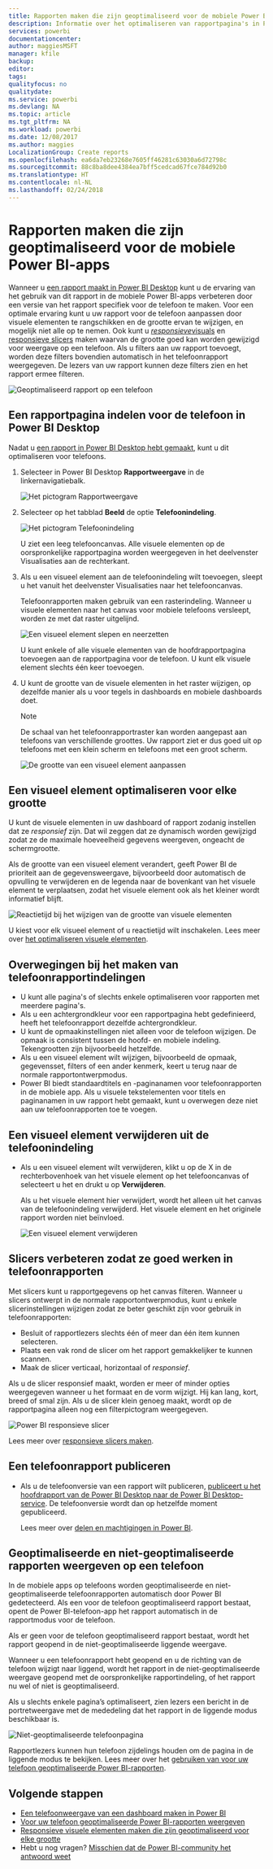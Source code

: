 ```yaml
---
title: Rapporten maken die zijn geoptimaliseerd voor de mobiele Power BI-apps
description: Informatie over het optimaliseren van rapportpagina's in Power BI Desktop voor de mobiele Power BI-apps.
services: powerbi
documentationcenter: 
author: maggiesMSFT
manager: kfile
backup: 
editor: 
tags: 
qualityfocus: no
qualitydate: 
ms.service: powerbi
ms.devlang: NA
ms.topic: article
ms.tgt_pltfrm: NA
ms.workload: powerbi
ms.date: 12/08/2017
ms.author: maggies
LocalizationGroup: Create reports
ms.openlocfilehash: ea6da7eb23268e7605ff46281c63030a6d72798c
ms.sourcegitcommit: 88c8ba8dee4384ea7bff5cedcad67fce784d92b0
ms.translationtype: HT
ms.contentlocale: nl-NL
ms.lasthandoff: 02/24/2018
---
```

# <a name="create-reports-optimized-for-the-power-bi-phone-apps"></a>Rapporten maken die zijn geoptimaliseerd voor de mobiele Power BI-apps
Wanneer u [een rapport maakt in Power BI Desktop](desktop-report-view.md) kunt u de ervaring van het gebruik van dit rapport in de mobiele Power BI-apps verbeteren door een versie van het rapport specifiek voor de telefoon te maken. Voor een optimale ervaring kunt u uw rapport voor de telefoon aanpassen door visuele elementen te rangschikken en de grootte ervan te wijzigen, en mogelijk niet alle op te nemen. Ook kunt u [*responsieve*visuals](#optimize-a-visual-for-any-size) en [responsieve slicers](#enhance-slicers-to-to-work-well-in-phone-reports) maken waarvan de grootte goed kan worden gewijzigd voor weergave op een telefoon. Als u filters aan uw rapport toevoegt, worden deze filters bovendien automatisch in het telefoonrapport weergegeven. De lezers van uw rapport kunnen deze filters zien en het rapport ermee filteren.

![Geoptimaliseerd rapport op een telefoon](media/desktop-create-phone-report/07-power-bi-phone-report-portrait.png)

## <a name="lay-out-a-report-page-for-the-phone-in-power-bi-desktop"></a>Een rapportpagina indelen voor de telefoon in Power BI Desktop
Nadat u [een rapport in Power BI Desktop hebt gemaakt](desktop-report-view.md), kunt u dit optimaliseren voor telefoons.

1. Selecteer in Power BI Desktop **Rapportweergave** in de linkernavigatiebalk.
   
    ![Het pictogram Rapportweergave](media/desktop-create-phone-report/pbi_reportviewinpbidesigner_changeview.png)
2. Selecteer op het tabblad **Beeld** de optie **Telefoonindeling**.  
   
    ![Het pictogram Telefoonindeling](media/desktop-create-phone-report/power-bi-phone-layout-icon.png)
   
    U ziet een leeg telefooncanvas. Alle visuele elementen op de oorspronkelijke rapportpagina worden weergegeven in het deelvenster Visualisaties aan de rechterkant.
3. Als u een visueel element aan de telefoonindeling wilt toevoegen, sleept u het vanuit het deelvenster Visualisaties naar het telefooncanvas.
   
    Telefoonrapporten maken gebruik van een rasterindeling. Wanneer u visuele elementen naar het canvas voor mobiele telefoons versleept, worden ze met dat raster uitgelijnd.
   
    ![Een visueel element slepen en neerzetten](media/desktop-create-phone-report/02_dragging_and_droping_a_vis.gif)
   
    U kunt enkele of alle visuele elementen van de hoofdrapportpagina toevoegen aan de rapportpagina voor de telefoon. U kunt elk visuele element slechts één keer toevoegen.
4. U kunt de grootte van de visuele elementen in het raster wijzigen, op dezelfde manier als u voor tegels in dashboards en mobiele dashboards doet.
   
   > [!NOTE]
   > De schaal van het telefoonrapportraster kan worden aangepast aan telefoons van verschillende groottes. Uw rapport ziet er dus goed uit op telefoons met een klein scherm en telefoons met een groot scherm.
   > 
   > 
   
   ![De grootte van een visueel element aanpassen](media/desktop-create-phone-report/03_resizing_a_viz_to_grid.gif)

## <a name="optimize-a-visual-for-any-size"></a>Een visueel element optimaliseren voor elke grootte
U kunt de visuele elementen in uw dashboard of rapport zodanig instellen dat ze *responsief* zijn. Dat wil zeggen dat ze dynamisch worden gewijzigd zodat ze de maximale hoeveelheid gegevens weergeven, ongeacht de schermgrootte. 

Als de grootte van een visueel element verandert, geeft Power BI de prioriteit aan de gegevensweergave, bijvoorbeeld door automatisch de opvulling te verwijderen en de legenda naar de bovenkant van het visuele element te verplaatsen, zodat het visuele element ook als het kleiner wordt informatief blijft.

![Reactietijd bij het wijzigen van de grootte van visuele elementen](media/desktop-create-phone-report/power-bi-responsive-visual.gif)

U kiest voor elk visueel element of u reactietijd wilt inschakelen. Lees meer over [het optimaliseren visuele elementen](desktop-create-responsive-visuals.md).

## <a name="considerations-when-creating-phone-report-layouts"></a>Overwegingen bij het maken van telefoonrapportindelingen
* U kunt alle pagina's of slechts enkele optimaliseren voor rapporten met meerdere pagina's. 
* Als u een achtergrondkleur voor een rapportpagina hebt gedefinieerd, heeft het telefoonrapport dezelfde achtergrondkleur.
* U kunt de opmaakinstellingen niet alleen voor de telefoon wijzigen. De opmaak is consistent tussen de hoofd- en mobiele indeling. Tekengrootten zijn bijvoorbeeld hetzelfde.
* Als u een visueel element wilt wijzigen, bijvoorbeeld de opmaak, gegevensset, filters of een ander kenmerk, keert u terug naar de normale rapportontwerpmodus.
* Power BI biedt standaardtitels en -paginanamen voor telefoonrapporten in de mobiele app. Als u visuele tekstelementen voor titels en paginanamen in uw rapport hebt gemaakt, kunt u overwegen deze niet aan uw telefoonrapporten toe te voegen.     

## <a name="remove-a-visual-from-the-phone-layout"></a>Een visueel element verwijderen uit de telefoonindeling
* Als u een visueel element wilt verwijderen, klikt u op de X in de rechterbovenhoek van het visuele element op het telefooncanvas of selecteert u het en drukt u op **Verwijderen**.
  
   Als u het visuele element hier verwijdert, wordt het alleen uit het canvas van de telefoonindeling verwijderd. Het visuele element en het originele rapport worden niet beïnvloed.
  
   ![Een visueel element verwijderen](media/desktop-create-phone-report/05_removing_a_vis.gif)

## <a name="enhance-slicers-to-to-work-well-in-phone-reports"></a>Slicers verbeteren zodat ze goed werken in telefoonrapporten
Met slicers kunt u rapportgegevens op het canvas filteren. Wanneer u slicers ontwerpt in de normale rapportontwerpmodus, kunt u enkele slicerinstellingen wijzigen zodat ze beter geschikt zijn voor gebruik in telefoonrapporten:

* Besluit of rapportlezers slechts één of meer dan één item kunnen selecteren.
* Plaats een vak rond de slicer om het rapport gemakkelijker te kunnen scannen.
* Maak de slicer verticaal, horizontaal of *responsief*. 

Als u de slicer responsief maakt, worden er meer of minder opties weergegeven wanneer u het formaat en de vorm wijzigt. Hij kan lang, kort, breed of smal zijn. Als u de slicer klein genoeg maakt, wordt op de rapportpagina alleen nog een filterpictogram weergegeven. 

![Power BI responsieve slicer](media/desktop-create-phone-report/power-bi-slicer-2-rows.png)

Lees meer over [responsieve slicers maken](power-bi-slicer-filter-responsive.md).

## <a name="publish-a-phone-report"></a>Een telefoonrapport publiceren
* Als u de telefoonversie van een rapport wilt publiceren, [publiceert u het hoofdrapport van de Power BI Desktop naar de Power BI Desktop-service](desktop-upload-desktop-files.md). De telefoonversie wordt dan op hetzelfde moment gepubliceerd.
  
    Lees meer over [delen en machtigingen in Power BI](service-how-to-collaborate-distribute-dashboards-reports.md).

## <a name="view-optimized-and-unoptimized-reports-on-a-phone"></a>Geoptimaliseerde en niet-geoptimaliseerde rapporten weergeven op een telefoon
In de mobiele apps op telefoons worden geoptimaliseerde en niet-geoptimaliseerde telefoonrapporten automatisch door Power BI gedetecteerd. Als een voor de telefoon geoptimaliseerd rapport bestaat, opent de Power BI-telefoon-app het rapport automatisch in de rapportmodus voor de telefoon.

Als er geen voor de telefoon geoptimaliseerd rapport bestaat, wordt het rapport geopend in de niet-geoptimaliseerde liggende weergave.  

Wanneer u een telefoonrapport hebt geopend en u de richting van de telefoon wijzigt naar liggend, wordt het rapport in de niet-geoptimaliseerde weergave geopend met de oorspronkelijke rapportindeling, of het rapport nu wel of niet is geoptimaliseerd.

Als u slechts enkele pagina’s optimaliseert, zien lezers een bericht in de portretweergave met de mededeling dat het rapport in de liggende modus beschikbaar is.

![Niet-geoptimaliseerde telefoonpagina](media/desktop-create-phone-report/06-power-bi-phone-report-page-not-optimized.png)

Rapportlezers kunnen hun telefoon zijdelings houden om de pagina in de liggende modus te bekijken. Lees meer over het [gebruiken van voor uw telefoon geoptimaliseerde Power BI-rapporten](mobile-apps-view-phone-report.md).

## <a name="next-steps"></a>Volgende stappen
* [Een telefoonweergave van een dashboard maken in Power BI](service-create-dashboard-mobile-phone-view.md)
* [Voor uw telefoon geoptimaliseerde Power BI-rapporten weergeven](mobile-apps-view-phone-report.md)
* [Responsieve visuele elementen maken die zijn geoptimaliseerd voor elke grootte](desktop-create-responsive-visuals.md)
* Hebt u nog vragen? [Misschien dat de Power BI-community het antwoord weet](http://community.powerbi.com/)

